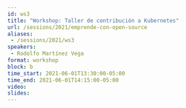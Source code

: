 ```yaml
---
id: ws3
title: "Workshop: Taller de contribución a Kubernetes"
url: /sessions/2021/emprende-con-open-source
aliases:
 - /sessions/2021/ws3
speakers:
 - Rodolfo Martínez Vega
format: workshop
block: b
time_start: 2021-06-01T13:30:00-05:00
time_end: 2021-06-01T14:15:00-05:00
video:
slides:
---
```

